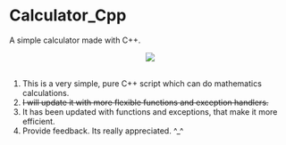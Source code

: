 # Calculator_Cpp
A simple calculator made with C++.
<p align="center">
  <img src="https://forthebadge.com/images/badges/made-with-c-plus-plus.svg" />
<br><br></p>

1. This is a very simple, pure C++ script which can do mathematics calculations.
2. ~~I will update it with more flexible functions and exception handlers.~~
3. It has been updated with functions and exceptions, that make it more efficient.
4. Provide feedback. Its really appreciated. ^_^
